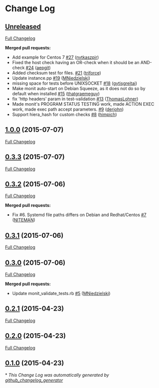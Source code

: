 # Change Log

## [Unreleased](https://github.com/sbitio/puppet-monit/tree/HEAD)

[Full Changelog](https://github.com/sbitio/puppet-monit/compare/1.0.0...HEAD)

**Merged pull requests:**

- Add example for Centos 7 [\#27](https://github.com/sbitio/puppet-monit/pull/27) ([nvtkaszpir](https://github.com/nvtkaszpir))
- Fixed the host check having an OR-check when it should be an AND-check [\#24](https://github.com/sbitio/puppet-monit/pull/24) ([aepgit](https://github.com/aepgit))
- Added checksum test for files. [\#21](https://github.com/sbitio/puppet-monit/pull/21) ([triforce](https://github.com/triforce))
- Update instance.pp [\#19](https://github.com/sbitio/puppet-monit/pull/19) ([MNiedzielski](https://github.com/MNiedzielski))
- missing space for tests before UNIXSOCKET [\#18](https://github.com/sbitio/puppet-monit/pull/18) ([gytisgreitai](https://github.com/gytisgreitai))
- Make monit auto-start on Debian Squeeze, as it does not do so by default when installed [\#15](https://github.com/sbitio/puppet-monit/pull/15) ([thatgraemeguy](https://github.com/thatgraemeguy))
- fix 'http headers' param in test-validation [\#13](https://github.com/sbitio/puppet-monit/pull/13) ([ThomasLohner](https://github.com/ThomasLohner))
- Made monit's PROGRAM STATUS TESTING work, made ACTION EXEC work, made exec path accept parameters. [\#9](https://github.com/sbitio/puppet-monit/pull/9) ([derjohn](https://github.com/derjohn))
- Support hiera\_hash for custom checks [\#8](https://github.com/sbitio/puppet-monit/pull/8) ([himpich](https://github.com/himpich))

## [1.0.0](https://github.com/sbitio/puppet-monit/tree/1.0.0) (2015-07-07)
[Full Changelog](https://github.com/sbitio/puppet-monit/compare/0.3.3...1.0.0)

## [0.3.3](https://github.com/sbitio/puppet-monit/tree/0.3.3) (2015-07-07)
[Full Changelog](https://github.com/sbitio/puppet-monit/compare/0.3.2...0.3.3)

## [0.3.2](https://github.com/sbitio/puppet-monit/tree/0.3.2) (2015-07-06)
[Full Changelog](https://github.com/sbitio/puppet-monit/compare/0.3.1...0.3.2)

**Merged pull requests:**

- Fix \#6. Systemd file paths differs on Debian and Redhat/Centos [\#7](https://github.com/sbitio/puppet-monit/pull/7) ([NITEMAN](https://github.com/NITEMAN))

## [0.3.1](https://github.com/sbitio/puppet-monit/tree/0.3.1) (2015-07-06)
[Full Changelog](https://github.com/sbitio/puppet-monit/compare/0.3.0...0.3.1)

## [0.3.0](https://github.com/sbitio/puppet-monit/tree/0.3.0) (2015-07-06)
[Full Changelog](https://github.com/sbitio/puppet-monit/compare/0.2.1...0.3.0)

**Merged pull requests:**

- Update monit\_validate\_tests.rb [\#5](https://github.com/sbitio/puppet-monit/pull/5) ([MNiedzielski](https://github.com/MNiedzielski))

## [0.2.1](https://github.com/sbitio/puppet-monit/tree/0.2.1) (2015-04-23)
[Full Changelog](https://github.com/sbitio/puppet-monit/compare/0.2.0...0.2.1)

## [0.2.0](https://github.com/sbitio/puppet-monit/tree/0.2.0) (2015-04-23)
[Full Changelog](https://github.com/sbitio/puppet-monit/compare/0.1.0...0.2.0)

## [0.1.0](https://github.com/sbitio/puppet-monit/tree/0.1.0) (2015-04-23)


\* *This Change Log was automatically generated by [github_changelog_generator](https://github.com/skywinder/Github-Changelog-Generator)*